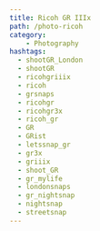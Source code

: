 ```yaml
---
title: Ricoh GR IIIx
path: /photo-ricoh
category: 
    - Photography
hashtags:
  - shootGR_London 
  - shootGR
  - ricohgriiix
  - ricoh
  - grsnaps
  - ricohgr
  - ricohgr3x
  - ricoh_gr
  - GR
  - GRist
  - letssnap_gr
  - gr3x
  - griiix
  - shoot_GR
  - gr_mylife
  - londonsnaps
  - gr_nightsnap
  - nightsnap
  - streetsnap
---
```

